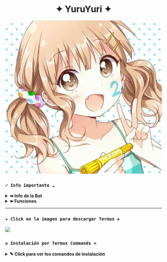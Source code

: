 
<h1 align="center">✦ YuruYuri ✦</h1>

<p align="center">
  <img src="https://raw.githubusercontent.com/Ado926/WirksiBoxFiles/main/1750045768967-8mc5f2-menu.jpg" alt="YuruYuri Bot" />
</p>

### **`✐ Info importante ☁︎`**

<details>
  <summary><b> ➡︎ Info de la Bot</b></summary>

* Este proyecto **no está afiliado de ninguna manera** con `WhatsApp`. `WhatsApp` es una marca registrada de `WhatsApp LLC`.  
* Este bot es un **desarrollo independiente** que **no tiene ninguna relación oficial con la compañía**.

</details>

<details>
  <summary><b> ➽ Funciones</b></summary>

> Bot en desarrollo. Si presenta alguna falla, por favor reporta al creador para darle una solución óptima.

- [x] Interacción por voz y texto  
- [x] Configuración personalizada para grupos  
- [x] Antidelete, antilink, antispam y más  
- [x] Mensajes de bienvenida personalizados  
- [x] Juegos (tictactoe, mate, etc.)  
- [x] Chatbot con respuestas automáticas  
- [x] Crear stickers a partir de imágenes, videos, gifs o URLs  
- [x] SubBot (Jadibot) integrado  
- [x] Buscador Google integrado  
- [x] Juego RPG incorporado  
- [x] Personalización de menú con imágenes  
- [x] Descarga de música y video desde YouTube  
- [ ] Más funciones por venir

</details>

---

### **`★ Click en la imagen para descargar Termux ❀`**  
<a href="https://www.mediafire.com/file/llugt4zgj7g3n3u/com.termux_1020.apk/file"><img src="https://qu.ax/finc.jpg" height="125px"></a>

### **`✿ Instalación por Termux Commands =`**

<details>
  <summary><b> ✎ Click para ver los comandos de instalación </b></summary>

### **`= Commands`**
> Copia y pega los comandos uno por uno en Termux:

```bash
termux-setup-storage
```

```bash
apt update && apt upgrade && pkg install -y git nodejs ffmpeg imagemagick yarn
```

```bash
git clone https://github.com/Im-Ado/YuruYuri
```

```bash
npm install
```

```bash
npm start
```
